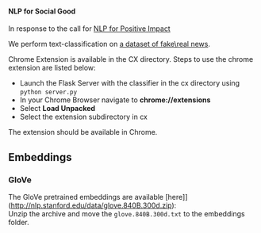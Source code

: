
#### NLP for Social Good

  

In response to the call for [NLP for Positive Impact](https://sites.google.com/view/nlp4positiveimpact2021)

  

We perform text-classification on [a dataset of fake\real news](https://www.kaggle.com/clmentbisaillon/fake-and-real-news-dataset).

  
  
  
  

Chrome Extension is available in the CX directory. Steps to use the chrome extension are listed below:
* Launch the Flask Server with the classifier in the cx directory using `python server.py`
* In your Chrome Browser navigate to **chrome://extensions**
* Select **Load Unpacked**
* Select the extension subdirectory in cx 

The extension should be available in Chrome.


## Embeddings

### GloVe

The GloVe pretrained embeddings are available [here]](http://nlp.stanford.edu/data/glove.840B.300d.zip):  
Unzip the archive and move the `glove.840B.300d.txt` to the embeddings folder.





